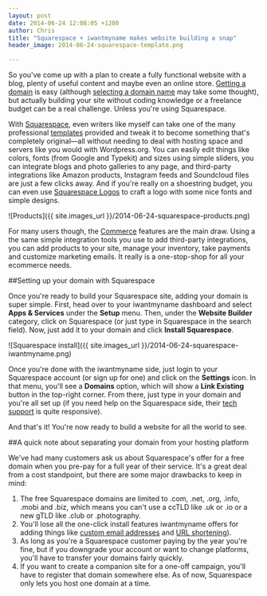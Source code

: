 ```yaml
---
layout: post
date: 2014-06-24 12:08:05 +1200
author: Chris
title: "Squarespace + iwantmyname makes website building a snap"
header_image: 2014-06-24-squarespace-template.png

---
```


<!-- excerpt -->

So you've come up with a plan to create a fully functional website with a blog, plenty of useful content and maybe even an online store. [Getting a domain](https://iwantmyname.com/) is easy (although [selecting a domain name](https://iwantmyname.com/blog/2014/06/domain-already-registered-pt2.html) may take some thought), but actually building your site without coding knowledge or a freelance budget can be a real challenge. Unless you're using Squarespace.

<!-- /excerpt -->

With [Squarespace](https://iwantmyname.com/features/applications/custom-domain-apps/websites/squarespace-build-your-website-with-own-url), even writers like myself can take one of the many professional [templates](https://squarespace.com/templates/) provided and tweak it to become something that's completely original—all without needing to deal with hosting space and servers like you would with Wordpress.org. You can easily edit things like colors, fonts (from Google and Typekit) and sizes using simple sliders, you can integrate blogs and photo galleries to any page, and third-party integrations like Amazon products, Instagram feeds and Soundcloud files are just a few clicks away. And if you're really on a shoestring budget, you can even use [Squarespace Logos](https://iwantmyname.com/blog/2014/01/need-a-logo-squarespace-has-you-covered.html) to craft a logo with some nice fonts and simple designs.

![Products]({{ site.images_url }}/2014-06-24-squarespace-products.png)

For many users though, the [Commerce](http://www.squarespace.com/tour/shops) features are the main draw. Using a the same simple integration tools you use to add third-party integrations, you can add products to your site, manage your inventory, take payments and customize marketing emails. It really is a one-stop-shop for all your ecommerce needs.

##Setting up your domain with Squarespace

Once you're ready to build your Squarespace site, adding your domain is super simple. First, head over to your iwantmyname dashboard and select **Apps & Services** under the **Setup** menu. Then, under the **Website Builder** category, click on Squarespace (or just type in Squarespace in the search field). Now, just add it to your domain and click **Install Squarespace**.

![Squarespace install]({{ site.images_url }}/2014-06-24-squarespace-iwantmyname.png)

Once you're done with the iwantmyname side, just login to your Squarespace account (or sign up for one) and click on the **Settings** icon. In that menu, you'll see a **Domains** option, which will show a **Link Existing** button in the top-right corner. From there, just type in your domain and you're all set up (if you need help on the Squarespace side, their [tech support](http://help.squarespace.com/) is quite responsive).

And that's it! You're now ready to build a website for all the world to see.

##A quick note about separating your domain from your hosting platform

We've had many customers ask us about Squarespace's offer for a free domain when you pre-pay for a full year of their service. It's a great deal from a cost standpoint, but there are some major drawbacks to keep in mind: 

1. The free Squarespace domains are limited to .com, .net, .org, .info, .mobi and .biz, which means you can't use a ccTLD like .uk or .io or a new gTLD like .club or .photography.
2. You'll lose all the one-click install features iwantmyname offers for adding things like [custom email addresses](https://iwantmyname.com/services/email-hosting/) and [URL shortening](https://iwantmyname.com/services/url-shortener/)).
3. As long as you're a Squarespace customer paying by the year you're fine, but if you downgrade your account or want to change platforms, you'll have to transfer your domains fairly quickly.
4. If you want to create a companion site for a one-off campaign, you'll have to register that domain somewhere else. As of now, Squarespace only lets you host one domain at a time.

